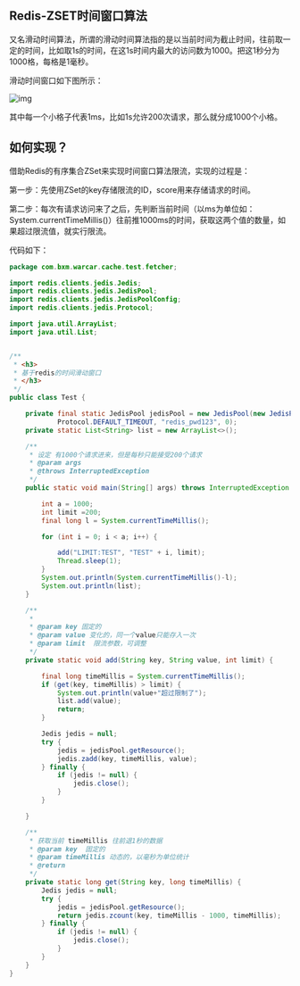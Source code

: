 ## Redis-ZSET时间窗口算法

又名滑动时间算法，所谓的滑动时间算法指的是以当前时间为截止时间，往前取一定的时间，比如取1s的时间，在这1s时间内最大的访问数为1000。把这1秒分为1000格，每格是1毫秒。

滑动时间窗口如下图所示：

![img](https://fastly.jsdelivr.net/gh/52chen/imagebed2023@main/uPic/1dc7c36f244c4c9386a204c01fea29d4~tplv-k3u1fbpfcp-jj-mark:3024:0:0:0:q75.png)

 

其中每一个小格子代表1ms，比如1s允许200次请求，那么就分成1000个小格。

## 如何实现？

借助Redis的有序集合ZSet来实现时间窗口算法限流，实现的过程是：

第一步：先使用ZSet的key存储限流的ID，score用来存储请求的时间。

第二步：每次有请求访问来了之后，先判断当前时间（以ms为单位如：System.currentTimeMillis()）往前推1000ms的时间，获取这两个值的数量，如果超过限流值，就实行限流。

代码如下：

 

```java
package com.bxm.warcar.cache.test.fetcher;

import redis.clients.jedis.Jedis;
import redis.clients.jedis.JedisPool;
import redis.clients.jedis.JedisPoolConfig;
import redis.clients.jedis.Protocol;

import java.util.ArrayList;
import java.util.List;


/**
 * <h3>
 * 基于redis的时间滑动窗口
 * </h3>
 */
public class Test {

    private final static JedisPool jedisPool = new JedisPool(new JedisPoolConfig(), "10.10.1.34", 6379,
            Protocol.DEFAULT_TIMEOUT, "redis_pwd123", 0);
    private static List<String> list = new ArrayList<>();

    /**
     * 设定 有1000个请求进来，但是每秒只能接受200个请求
     * @param args
     * @throws InterruptedException
     */
    public static void main(String[] args) throws InterruptedException {

        int a = 1000;
        int limit =200;
        final long l = System.currentTimeMillis();

        for (int i = 0; i < a; i++) {

            add("LIMIT:TEST", "TEST" + i, limit);
            Thread.sleep(1);
        }
        System.out.println(System.currentTimeMillis()-l);
        System.out.println(list);
    }

    /**
     *
     * @param key 固定的
     * @param value 变化的，同一个value只能存入一次
     * @param limit  限流参数，可调整
     */
    private static void add(String key, String value, int limit) {

        final long timeMillis = System.currentTimeMillis();
        if (get(key, timeMillis) > limit) {
            System.out.println(value+"超过限制了");
            list.add(value);
            return;
        }

        Jedis jedis = null;
        try {
            jedis = jedisPool.getResource();
            jedis.zadd(key, timeMillis, value);
        } finally {
            if (jedis != null) {
                jedis.close();
            }
        }

    }

    /**
     * 获取当前 timeMillis 往前退1秒的数据
     * @param key  固定的
     * @param timeMillis 动态的，以毫秒为单位统计
     * @return
     */
    private static long get(String key, long timeMillis) {
        Jedis jedis = null;
        try {
            jedis = jedisPool.getResource();
            return jedis.zcount(key, timeMillis - 1000, timeMillis);
        } finally {
            if (jedis != null) {
                jedis.close();
            }
        }
    }
}
```